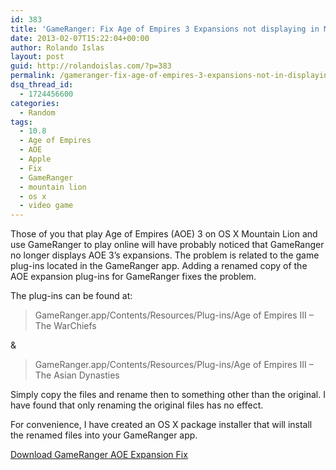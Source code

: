 ```yaml
---
id: 383
title: 'GameRanger: Fix Age of Empires 3 Expansions not displaying in Mountain Lion'
date: 2013-02-07T15:22:04+00:00
author: Rolando Islas
layout: post
guid: http://rolandoislas.com/?p=383
permalink: /gameranger-fix-age-of-empires-3-expansions-not-in-displaying-mountain-lion/
dsq_thread_id:
  - 1724456600
categories:
  - Random
tags:
  - 10.8
  - Age of Empires
  - AOE
  - Apple
  - Fix
  - GameRanger
  - mountain lion
  - os x
  - video game
---
```

Those of you that play Age of Empires (AOE) 3 on OS X Mountain Lion and use GameRanger to play online will have probably noticed that GameRanger no longer displays AOE 3&#8217;s expansions. The problem is related to the game plug-ins located in the GameRanger app. Adding a renamed copy of the AOE expansion plug-ins for GameRanger fixes the problem.

The plug-ins can be found at:

> GameRanger.app/Contents/Resources/Plug-ins/Age of Empires III &#8211; The WarChiefs

&

> GameRanger.app/Contents/Resources/Plug-ins/Age of Empires III &#8211; The Asian Dynasties

Simply copy the files and rename then to something other than the original. I have found that only renaming the original files has no effect.

For convenience, I have created an OS X package installer that will install the renamed files into your GameRanger app.

<!--more-->

[Download GameRanger AOE Expansion Fix](http://rolandoislas.com/blog/wp-content/uploads/2013/02/GameRanger-AOE-Expansion-Fix.zip)